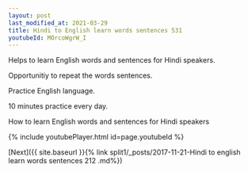 ```yaml
---
layout: post
last_modified_at: 2021-03-29
title: Hindi to English learn words sentences 531 
youtubeId: MOrcoWgrW_I
---
```

 
 
Helps to learn English words and sentences for Hindi speakers.

Opportunitiy to repeat the words sentences. 

Practice English language. 
 
10 minutes practice every day. 
 
How to learn English words and sentences for Hindi speakers 
 
{% include youtubePlayer.html id=page.youtubeId %}
 
 
[Next]({{ site.baseurl }}{% link  split1/_posts/2017-11-21-Hindi to english learn words sentences 212 .md%})
 
